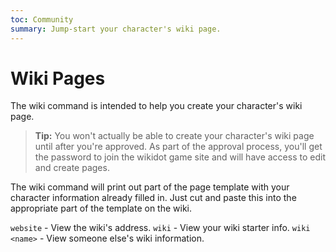 ```yaml
---
toc: Community
summary: Jump-start your character's wiki page.
---
```

# Wiki Pages

The wiki command is intended to help you create your character's wiki page.  

> **Tip:**  You won't actually be able to create your character's wiki page until after you're approved.  As part of the approval process, you'll get the password to join the wikidot game site and will have access to edit and create pages.

The wiki command will print out part of the page template with your character information already filled in.  Just cut and paste this into the appropriate part of the template on the wiki.

`website` - View the wiki's address.
`wiki` - View your wiki starter info.
`wiki <name>` - View someone else's wiki information.
